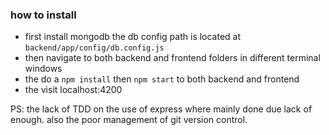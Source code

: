 ### how to install
- first install mongodb the db config path is located at `backend/app/config/db.config.js`
- then navigate to both backend and frontend folders in different terminal windows 
- the do a `npm install` then `npm start` to both backend and frontend 
- the visit localhost:4200

PS: the lack of TDD on the use of express where mainly done due lack of enough. also the poor management of git version control.